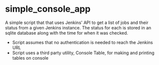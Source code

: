 # simple_console_app
A simple script that that uses Jenkins' API to get a list of jobs and their status from a given Jenkins instance. 
The status for each is stored in an sqlite database along with the time for when it was checked.

* Script assumes that no authentication is needed to reach the Jenkins URL
* Script uses a third party utility, Console Table, for making and printing tables on console
